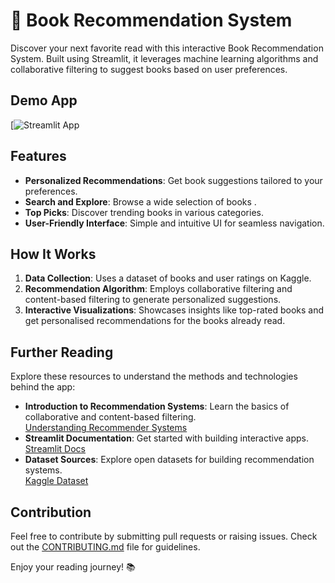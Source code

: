 # 📖 Book Recommendation System  

Discover your next favorite read with this interactive Book Recommendation System. Built using Streamlit, it leverages machine learning algorithms and collaborative filtering to suggest books based on user preferences.

## Demo App  

[![Streamlit App](https://book-recommender-5ystem.streamlit.app/)


## Features  

- **Personalized Recommendations**: Get book suggestions tailored to your preferences.  
- **Search and Explore**: Browse a wide selection of books .  
- **Top Picks**: Discover trending books in various categories.  
- **User-Friendly Interface**: Simple and intuitive UI for seamless navigation.  

## How It Works  

1. **Data Collection**: Uses a dataset of books and user ratings on Kaggle.  
2. **Recommendation Algorithm**: Employs collaborative filtering and content-based filtering to generate personalized suggestions.  
3. **Interactive Visualizations**: Showcases insights like top-rated books and get personalised recommendations for the books already read.  

## Further Reading  

Explore these resources to understand the methods and technologies behind the app:  
- **Introduction to Recommendation Systems**: Learn the basics of collaborative and content-based filtering.  
  [Understanding Recommender Systems](https://towardsdatascience.com/recommender-systems-101-e1c9914c6a3e)  
- **Streamlit Documentation**: Get started with building interactive apps.  
  [Streamlit Docs](https://docs.streamlit.io/)  
- **Dataset Sources**: Explore open datasets for building recommendation systems.  
  [Kaggle Dataset](https://www.kaggle.com/datasets/arashnic/book-recommendation-dataset)

## Contribution  

Feel free to contribute by submitting pull requests or raising issues. Check out the [CONTRIBUTING.md](CONTRIBUTING.md) file for guidelines.  

Enjoy your reading journey! 📚
